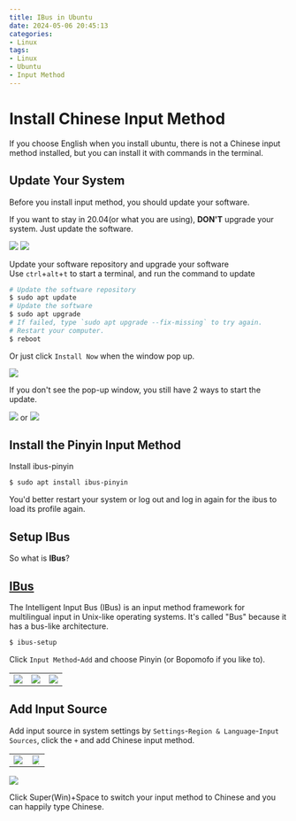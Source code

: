 ```yaml
---
title: IBus in Ubuntu
date: 2024-05-06 20:45:13
categories:
- Linux
tags:
- Linux
- Ubuntu
- Input Method
---
```


# Install Chinese Input Method

If you choose English when you install ubuntu, there is not a Chinese input method installed, but you can install it with commands in the terminal.

## Update Your System

Before you install input method, you should update your software.

<!--more-->

If you want to stay in 20.04(or what you are using), **DON'T** upgrade your system. Just update the software.

<img src="not_upgrade_1.png" style="max-width:50%">
<img src="not_upgrade_2.png" style="max-width:50%">

Update your software repository and upgrade your software  
Use `ctrl`+`alt`+`t` to start a terminal, and run the command to update
```sh
# Update the software repository
$ sudo apt update
# Update the software
$ sudo apt upgrade
# If failed, type `sudo apt upgrade --fix-missing` to try again.  
# Restart your computer.
$ reboot
```

Or just click `Install Now` when the window pop up.

<img src="update_1.png" style="max-width:70%">

If you don't see the pop-up window, you still have 2 ways to start the update.

<img src="update_2.png" style="max-width:70%"> or <img src="Software_update.png" style="max-width:70%">
## Install the Pinyin Input Method

Install ibus-pinyin
```sh
$ sudo apt install ibus-pinyin
```
You'd better restart your system or log out and log in again for the ibus to load its profile again.

## Setup IBus

So what is **IBus**?

[IBus](https://help.ubuntu.com/community/ibus)
---
The Intelligent Input Bus (IBus) is an input method framework for multilingual input in Unix-like operating systems. It's called "Bus" because it has a bus-like architecture.

```sh
$ ibus-setup
```
Click `Input Method`-`Add` and choose Pinyin (or Bopomofo if you like to).

<table>
    <tr>
        <td ><center><img src="Add_Chinese_Input_Method.png" style="max-width:100%">
        <td ><center><img src="Add_Chinese_Input_Method_2.png" style="max-width:100%">
        <td ><center><img src="Add_Chinese_Input_Method_3.png" style="max-width:106%">
        </tr>
</table>

## Add Input Source
Add input source in system settings by `Settings`-`Region & Language`-`Input Sources`, click the `+` and add Chinese input method.
<table>
    <tr>
        <td ><center><img src="settings.png" style="max-width:100%">
        <td ><center><img src="Region_and_Language.png" style="max-width:80%">
    </tr>
</table>
<img src="Region_and_Language_3.png" style="max-width:50%">

Click Super(Win)+Space to switch your input method to Chinese and you can happily type Chinese.

